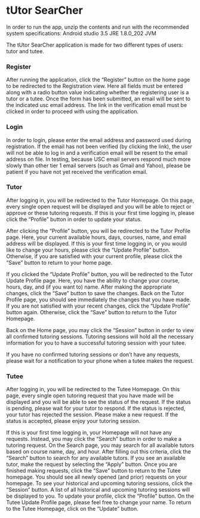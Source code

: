 <h1>tUtor SearCher</h1>
In order to run the app, unzip the contents and run with the recommended system specifications:
	Android studio 3.5
	JRE 1.8.0_202
	JVM

The tUtor SearCher application is made for two different types of users: tutor and tutee.
<h3>Register</h3>
After running the application, click the “Register” button on the home page to be redirected to the Registration view. Here all fields must be entered along with a radio button value indicating whether the registering user is a tutor or a tutee.  Once the form has been submitted, an email will be sent to the indicated usc email address.  The link in the verification email must be clicked in order to proceed with using the application.
<h3>Login</h3>
In order to login, please enter the email address and password used during registration. If the email has not been verified (by clicking the link), the user will not be able to log in and a verification email will be resent to the email address on file.  In testing, because USC email servers respond much more slowly than other tier 1 email servers (such as Gmail and Yahoo), please be patient if you have not yet received the verification email.
<h3>Tutor</h3>
After logging in, you will be redirected to the Tutor Homepage. On this page, every single open request will be displayed and you will be able to reject or approve or these tutoring requests. If this is your first time logging in, please click the “Profile” button in order to update your status.

After clicking the “Profile” button, you will be redirected to the Tutor Profile page.  Here, your current available hours, days, courses, name, and email address will be displayed. If this is your first time logging in, or you would like to change your hours, please click the “Update Profile” button. Otherwise, if you are satisfied with your current profile, please click the “Save” button to return to your home page.

If you clicked the “Update Profile” button, you will be redirected to the Tutor Update Profile page.  Here, you have the ability to change your course, hours, day, and (if you want to) name.  After making the appropriate changes, click the “Save” button to save the changes.  Back on the Tutor Profile page, you should see immediately the changes that you have made. If you are not satisfied with your recent changes, click the “Update Profile” button again. Otherwise, click the “Save” button to return to the Tutor Homepage. 

Back on the Home page, you may click the “Session” button in order to view all confirmed tutoring sessions.  Tutoring sessions will hold all the necessary information for you to have a successful tutoring session with your tutee.

If you have no confirmed tutoring sessions or don’t have any requests, please wait for a notification to your phone when a tutee makes the request.

<h3>Tutee</h3>
After logging in, you will be redirected to the Tutee Homepage. On this page, every single open tutoring request that you have made will be displayed and you will be able to see the status of the request. If the status is pending, please wait for your tutor to respond. If the status is rejected, your tutor has rejected the session. Please make a new request.  If the status is accepted, please enjoy your tutoring session.

If this is your first time logging in, your Homepage will not have any requests.  Instead, you may click the “Search” button in order to make a tutoring request.  On the Search page, you may search for all available tutors based on course name, day, and hour.  After filling out this criteria, click the “Search” button to search for any available tutors.  If you see an available tutor, make the request by selecting the “Apply” button.  Once you are finished making requests, click the “Save” button to return to the Tutee homepage.  You should see all newly opened (and prior) requests on your homepage.  To see your historical and upcoming tutoring sessions, click the “Session” button. A list of all historical and upcoming tutoring sessions will be displayed to you. To update your profile, click the “Profile” button.  On the Tutee Update Profile page, please feel free to change your name. To return to the Tutee Homepage, click on the “Update” button.
